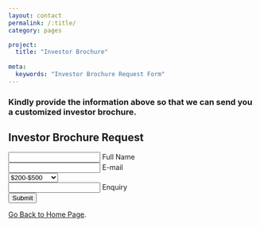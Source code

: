 ```yaml
---
layout: contact
permalink: /:title/
category: pages

project:
  title: "Investor Brochure"
  
meta:
  keywords: "Investor Brochure Request Form"
---
```

   <h3>Kindly provide the information above so that we can send you a customized investor brochure.</h3>
<div class="container">
  <div class="row">
<section class="get-in-touch">
   <h1 class="title">Investor Brochure Request</h1>
    <form class="contact-form row">
      <div class="form-field col x-50">
         <input id="name" class="input-text js-input" type="text" required>
         <label class="label" for="name">Full Name</label>
      </div>
      <div class="form-field col x-50">
         <input id="email" class="input-text js-input" type="email" required>
         <label class="label" for="email">E-mail</label>
      </div>
        <div>
<select style="selectB">
  <option value="budget-1">$200-$500</option>
  <option value="budget-2">$600-$1000</option>
  <option value="budget-3">$1100-$2000</option>
  <option value="budget-4">$2000+</option>
</select>
      </div>
      <div class="form-field col x-100">
         <input id="message" class="input-text js-input" type="text" required>
         <label class="label" for="message">Enquiry</label>
      </div>
      <div class="form-field col x-100 align-center">
         <input class="submit-btn" type="submit" value="Submit">
      </div>
   </form>
</section>
<p class="note">
<a class="link" href="https://openwolf.com">Go Back to Home Page</a>.
</p>
  </div>
</div>
